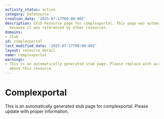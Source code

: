 ```yaml
---
activity_status: active
category: DataSource
creation_date: '2025-07-17T00:00:00Z'
description: Stub Resource page for complexportal. This page was automatically generated
  because it was referenced by other resources.
domains:
- stub
id: complexportal
last_modified_date: '2025-07-17T00:00:00Z'
layout: resource_detail
name: Complexportal
warnings:
- This is an automatically generated stub page. Please replace with accurate information
  about this resource.
---
```


# Complexportal

This is an automatically generated stub page for complexportal. Please update with proper information.
